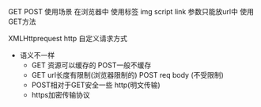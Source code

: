 GET  POST 使用场景
在浏览器中 使用标签 img script link 参数只能放url中 使用GET方法

XMLHttprequest http 自定义请求方式

- 语义不一样
    - GET 资源可以缓存的 POST一般不缓存
    - GET url长度有限制(浏览器限制的) POST req body (不受限制)
    - POST相对于GET安全一些 http(明文传输)
    - https加密传输协议